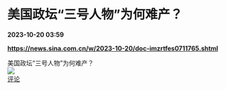 # 美国政坛“三号人物”为何难产？

**2023-10-20 03:59**

**https://news.sina.com.cn/w/2023-10-20/doc-imzrtfes0711765.shtml**

美国政坛“三号人物”为何难产？  
![](https://img3.chouti.com/CHOUTI_231020_8708D5AD7620424D9EF4C5A0B06C678F.jpg)  
[评论](https://m.chouti.com/link/40347032)